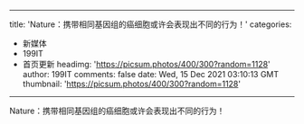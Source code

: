 
---
title: 'Nature：携带相同基因组的癌细胞或许会表现出不同的行为！'
categories: 
 - 新媒体
 - 199IT
 - 首页更新
headimg: 'https://picsum.photos/400/300?random=1128'
author: 199IT
comments: false
date: Wed, 15 Dec 2021 03:10:13 GMT
thumbnail: 'https://picsum.photos/400/300?random=1128'
---

<div>   
Nature：携带相同基因组的癌细胞或许会表现出不同的行为！  
</div>
            